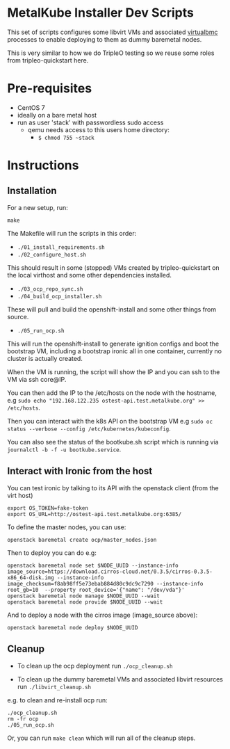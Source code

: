 MetalKube Installer Dev Scripts
===============================

This set of scripts configures some libvirt VMs and associated
[virtualbmc](https://docs.openstack.org/tripleo-docs/latest/install/environments/virtualbmc.html) processes to enable deploying to them as dummy baremetal nodes.

This is very similar to how we do TripleO testing so we reuse some roles
from tripleo-quickstart here.

# Pre-requisites

- CentOS 7
- ideally on a bare metal host
- run as user 'stack' with passwordless sudo access
  - qemu needs access to this users home directory:
    - `$ chmod 755 ~stack`

# Instructions

## Installation

For a new setup, run:

`make`

The Makefile will run the scripts in this order:

- `./01_install_requirements.sh`
- `./02_configure_host.sh`

This should result in some (stopped) VMs created by tripleo-quickstart on the
local virthost and some other dependencies installed.

- `./03_ocp_repo_sync.sh`
- `./04_build_ocp_installer.sh`

These will pull and build the openshift-install and some other things from
source.

- `./05_run_ocp.sh`

This will run the openshift-install to generate ignition configs and boot the
bootstrap VM, including a bootstrap ironic all in one container,
currently no cluster is actually created.

When the VM is running, the script will show the IP and you can ssh to the
VM via ssh core@IP.

You can then add the IP to the /etc/hosts on the node with the hostname,
e.g `sudo echo "192.168.122.235 ostest-api.test.metalkube.org" >> /etc/hosts`.

Then you can interact with the k8s API on the bootstrap VM e.g
`sudo oc status --verbose --config /etc/kubernetes/kubeconfig`.

You can also see the status of the bootkube.sh script which is running via
`journalctl -b -f -u bootkube.service`.

## Interact with Ironic from the host

You can test ironic by talking to its API with the openstack client (from the
virt host)

```
export OS_TOKEN=fake-token
export OS_URL=http://ostest-api.test.metalkube.org:6385/
```

To define the master nodes, you can use:

```
openstack baremetal create ocp/master_nodes.json
```

Then to deploy you can do e.g:

```
openstack baremetal node set $NODE_UUID --instance-info image_source=https://download.cirros-cloud.net/0.3.5/cirros-0.3.5-x86_64-disk.img --instance-info image_checksum=f8ab98ff5e73ebab884d80c9dc9c7290 --instance-info root_gb=10  --property root_device='{"name": "/dev/vda"}'
openstack baremetal node manage $NODE_UUID --wait
openstack baremetal node provide $NODE_UUID --wait
```

And to deploy a node with the cirros image (image\_source above):

```
openstack baremetal node deploy $NODE_UUID
```

## Cleanup

- To clean up the ocp deployment run `./ocp_cleanup.sh`

- To clean up the dummy baremetal VMs and associated libvirt resources run `./libvirt_cleanup.sh`

e.g. to clean and re-install ocp run:

```
./ocp_cleanup.sh
rm -fr ocp
./05_run_ocp.sh
```

Or, you can run `make clean` which will run all of the cleanup steps.

